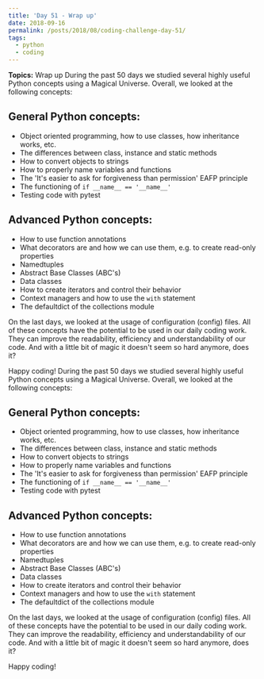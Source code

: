 ```yaml
---
title: 'Day 51 - Wrap up'
date: 2018-09-16
permalink: /posts/2018/08/coding-challenge-day-51/
tags:
  - python
  - coding
---
```


**Topics:** Wrap up
During the past 50 days we studied several highly useful Python concepts using a Magical Universe. Overall, we looked at the following concepts:

## General Python concepts:
- Object oriented programming, how to use classes, how inheritance works, etc.
- The differences between class, instance and static methods
- How to convert objects to strings
- How to properly name variables and functions
- The 'It's easier to ask for forgiveness than permission' EAFP principle
- The functioning of ```if __name__ == '__name__'```
- Testing code with pytest

## Advanced Python concepts:
- How to use function annotations
- What decorators are and how we can use them, e.g. to create read-only properties
- Namedtuples
- Abstract Base Classes (ABC's)
- Data classes
- How to create iterators and control their behavior
- Context managers and how to use the ```with``` statement
- The defaultdict of the collections module

On the last days, we looked at the usage of configuration (config) files. All of these concepts have the potential to be used in our daily coding work. They can improve the readability, efficiency and understandability of our code. And with a little bit of magic it doesn't seem so hard anymore, does it?

Happy coding!
During the past 50 days we studied several highly useful Python concepts using a Magical Universe. Overall, we looked at the following concepts:

## General Python concepts:
- Object oriented programming, how to use classes, how inheritance works, etc.
- The differences between class, instance and static methods
- How to convert objects to strings
- How to properly name variables and functions
- The 'It's easier to ask for forgiveness than permission' EAFP principle
- The functioning of ```if __name__ == '__name__'```
- Testing code with pytest

## Advanced Python concepts:
- How to use function annotations
- What decorators are and how we can use them, e.g. to create read-only properties
- Namedtuples
- Abstract Base Classes (ABC's)
- Data classes
- How to create iterators and control their behavior
- Context managers and how to use the ```with``` statement
- The defaultdict of the collections module

On the last days, we looked at the usage of configuration (config) files. All of these concepts have the potential to be used in our daily coding work. They can improve the readability, efficiency and understandability of our code. And with a little bit of magic it doesn't seem so hard anymore, does it?

Happy coding!


